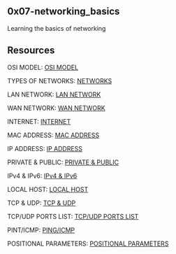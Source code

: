 ## 0x07-networking_basics

Learning the basics of networking

## Resources

OSI MODEL: [OSI MODEL](https://en.wikipedia.org/wiki/OSI_model)

TYPES OF NETWORKS: [NETWORKS](https://www.lifewire.com/lans-wans-and-other-area-networks-817376)

LAN NETWORK: [LAN NETWORK](https://en.wikipedia.org/wiki/Local_area_network)

WAN NETWORK: [WAN NETWORK](https://en.wikipedia.org/wiki/Wide_area_network)

INTERNET: [INTERNET](https://en.wikipedia.org/wiki/Internet)

MAC ADDRESS: [MAC ADDRESS](https://whatismyipaddress.com/mac-address)

IP ADDRESS: [IP ADDRESS](https://www.bleepingcomputer.com/tutorials/ip-addresses-explained/)

PRIVATE & PUBLIC: [PRIVATE & PUBLIC](https://www.iplocation.net/public-vs-private-ip-address)

IPv4 & IPv6: [IPv4 & IPv6](https://www.webopedia.com/insights/ipv6-ipv4-difference/)

LOCAL HOST: [LOCAL HOST](https://en.wikipedia.org/wiki/Localhost)

TCP & UDP: [TCP & UDP](https://www.howtogeek.com/190014/htg-explains-what-is-the-difference-between-tcp-and-udp/)

TCP/UDP PORTS LIST: [TCP/UDP PORTS LIST](https://www.howtogeek.com/190014/htg-explains-what-is-the-difference-between-tcp-and-udp/)

PINT/ICMP: [PING/ICMP](https://en.wikipedia.org/wiki/Ping_%28networking_utility%29)

POSITIONAL PARAMETERS: [POSITIONAL PARAMETERS](https://wiki.bash-hackers.org/scripting/posparams)

